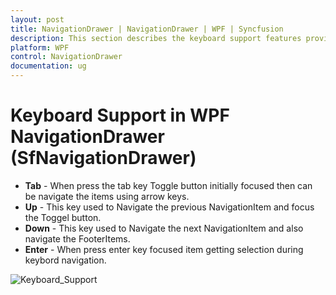 ```yaml
---
layout: post
title: NavigationDrawer | NavigationDrawer | WPF | Syncfusion
description: This section describes the keyboard support features provided for the WPF platform in the SfNavigationDrawer. 
platform: WPF
control: NavigationDrawer
documentation: ug
---
```


#  Keyboard Support in WPF NavigationDrawer (SfNavigationDrawer)

* **Tab** - When press the tab key Toggle button initially focused then can be navigate the items using arrow keys.   
* **Up** - This key used to Navigate the previous NavigationItem and focus the Toggel button.
* **Down** - This key used to Navigate the next NavigationItem and also navigate the FooterItems. 
* **Enter** - When press enter key focused item getting selection during keybord navigation.

![Keyboard_Support](Keyboard_Support_images/Keyboard_Support.gif)